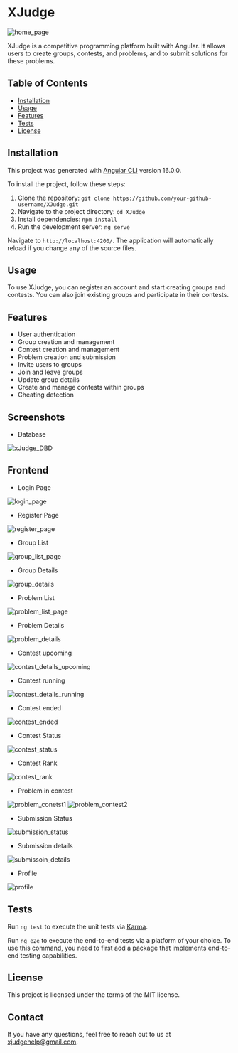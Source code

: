 # XJudge

![home_page](https://github.com/yousofkortam/xjudge-web/assets/115800563/e47f73c2-22e4-4244-bd86-8e6db3b83e7e)


XJudge is a competitive programming platform built with Angular. It allows users to create groups, contests, and problems, and to submit solutions for these problems.

## Table of Contents

- [Installation](#installation)
- [Usage](#usage)
- [Features](#features)
- [Tests](#tests)
- [License](#license)

## Installation

This project was generated with [Angular CLI](https://github.com/angular/angular-cli) version 16.0.0.

To install the project, follow these steps:

1. Clone the repository: `git clone https://github.com/your-github-username/XJudge.git`
2. Navigate to the project directory: `cd XJudge`
3. Install dependencies: `npm install`
4. Run the development server: `ng serve`

Navigate to `http://localhost:4200/`. The application will automatically reload if you change any of the source files.

## Usage

To use XJudge, you can register an account and start creating groups and contests. You can also join existing groups and participate in their contests.

## Features

- User authentication
- Group creation and management
- Contest creation and management
- Problem creation and submission
- Invite users to groups
- Join and leave groups
- Update group details
- Create and manage contests within groups
- Cheating detection

## Screenshots

- Database

![xJudge_DBD](https://github.com/yousofkortam/xjudge-web/assets/115800563/faf5d382-bbfb-498f-8f84-a38da5b98067)


## Frontend

  - Login Page

  ![login_page](https://github.com/yousofkortam/xjudge-web/assets/115800563/7da4700e-d632-4833-a9e1-a5179ab3c15e)

  - Register Page

  ![register_page](https://github.com/yousofkortam/xjudge-web/assets/115800563/0a6d387e-ab5a-4734-aecb-f0cfa1bc80f1)

  - Group List

  ![group_list_page](https://github.com/yousofkortam/xjudge-web/assets/115800563/dd907b3b-ed11-4faf-a22e-631e8c9056f1)

  - Group Details

  ![group_details](https://github.com/yousofkortam/xjudge-web/assets/115800563/6827af63-2d4c-4040-aa69-326ad964fec2)

  - Problem List

  ![problem_list_page](https://github.com/yousofkortam/xjudge-web/assets/115800563/aa3e54a9-cc5f-4c0c-9f0a-7d2eb210e5c2)

  - Problem Details

  ![problem_details](https://github.com/yousofkortam/xjudge-web/assets/115800563/cfd01ca4-d1d7-4986-ab72-81459768e003)

  - Contest upcoming

  ![contest_details_upcoming](https://github.com/yousofkortam/xjudge-web/assets/115800563/002fafdf-f5a4-4893-8e42-84a4bc94171b)

  - Contest running

  ![contest_details_running](https://github.com/yousofkortam/xjudge-web/assets/115800563/fca7d4e3-dab5-4a7b-92b4-5fb353210133)

  - Contest ended

  ![contest_ended](https://github.com/yousofkortam/xjudge-web/assets/115800563/8628f9f5-7e6b-4396-8e63-7a7fc5edf3ea)

  - Contest Status

  ![contest_status](https://github.com/yousofkortam/xjudge-web/assets/115800563/7d774357-1718-4090-beab-12aacfcc3a6d)

  - Contest Rank

  ![contest_rank](https://github.com/yousofkortam/xjudge-web/assets/115800563/568a057e-18fe-4bdb-8603-df8f960c046e)

  - Problem in contest

  ![problem_conetst1](https://github.com/yousofkortam/xjudge-web/assets/115800563/945b8871-f316-42b5-836e-90815fb551a6)
  ![problem_contest2](https://github.com/yousofkortam/xjudge-web/assets/115800563/d96d0088-a936-4634-ad7c-a101187a1c8d)

  - Submission Status

  ![submission_status](https://github.com/yousofkortam/xjudge-web/assets/115800563/55c787d4-2ac9-494d-a0c4-42ab04ef632b)

  - Submission details

  ![submissoin_details](https://github.com/yousofkortam/xjudge-web/assets/115800563/44c3385b-e3a8-4be2-907c-e54a646a028f)

  - Profile

  ![profile](https://github.com/yousofkortam/xjudge-web/assets/115800563/26f63d0f-bdeb-4e34-9589-879cd53ed42f)


## Tests

Run `ng test` to execute the unit tests via [Karma](https://karma-runner.github.io).

Run `ng e2e` to execute the end-to-end tests via a platform of your choice. To use this command, you need to first add a package that implements end-to-end testing capabilities.

## License

This project is licensed under the terms of the MIT license.

## Contact

If you have any questions, feel free to reach out to us at [xjudgehelp@gmail.com](mailto:xjudgehelp@gmail.com).
